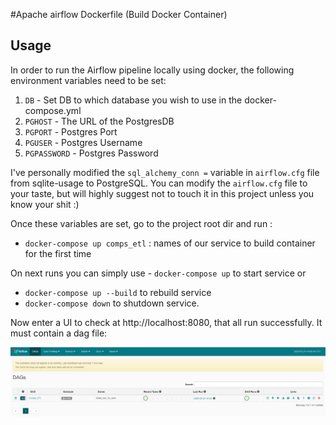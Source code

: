 #Apache airflow Dockerfile (Build Docker Container)
## Usage
In order to run the Airflow pipeline locally using docker, the following environment variables need to be set:
1. ```DB``` - Set DB to which database you wish to use in the docker-compose.yml
2. ```PGHOST``` - The URL of the PostgresDB
3. ```PGPORT``` - Postgres Port
4. ```PGUSER``` - Postgres Username
5. ```PGPASSWORD``` - Postgres Password

I've personally modified the `sql_alchemy_conn =` variable in ```airflow.cfg``` file  from sqlite-usage to PostgreSQL.
You can modify the ```airflow.cfg``` file to your taste, but will highly suggest not to touch it 
in this project unless you know your shit :)

Once these variables are set, go to the project root dir and run :
 - ```docker-compose up comps_etl``` : names of our service to build container 
 for the first time
 
 On next runs you can simply use - ```docker-compose up```  to start service or
 - ```docker-compose up --build``` to rebuild service
 - ```docker-compose down``` to shutdown service.
 
 Now enter a UI to check at http://localhost:8080, that all run successfully. It must contain a dag file:
 
 ![alt text](img/Capture.JPG)
